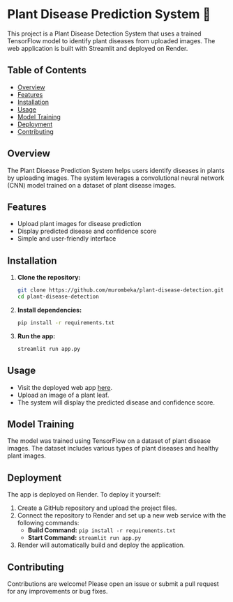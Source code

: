 # Plant Disease Prediction System 🌿

This project is a Plant Disease Detection System that uses a trained TensorFlow model to identify plant diseases from uploaded images. The web application is built with Streamlit and deployed on Render.

## Table of Contents

- [Overview](#overview)
- [Features](#features)
- [Installation](#installation)
- [Usage](#usage)
- [Model Training](#model-training)
- [Deployment](#deployment)
- [Contributing](#contributing)

## Overview

The Plant Disease Prediction System helps users identify diseases in plants by uploading images. The system leverages a convolutional neural network (CNN) model trained on a dataset of plant disease images.

## Features

- Upload plant images for disease prediction
- Display predicted disease and confidence score
- Simple and user-friendly interface

## Installation

1. **Clone the repository:**
    ```sh
    git clone https://github.com/murombeka/plant-disease-detection.git
    cd plant-disease-detection
    ```

2. **Install dependencies:**
    ```sh
    pip install -r requirements.txt
    ```

3. **Run the app:**
    ```sh
    streamlit run app.py
    ```

## Usage

- Visit the deployed web app [here](https://kwambekmurombeka-plant-disease-detection.onrender.com/).
- Upload an image of a plant leaf.
- The system will display the predicted disease and confidence score.

## Model Training

The model was trained using TensorFlow on a dataset of plant disease images. The dataset includes various types of plant diseases and healthy plant images.

## Deployment

The app is deployed on Render. To deploy it yourself:

1. Create a GitHub repository and upload the project files.
2. Connect the repository to Render and set up a new web service with the following commands:
    - **Build Command:** `pip install -r requirements.txt`
    - **Start Command:** `streamlit run app.py`
3. Render will automatically build and deploy the application.

## Contributing

Contributions are welcome! Please open an issue or submit a pull request for any improvements or bug fixes.
